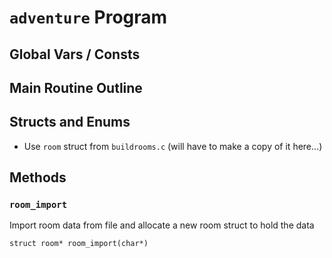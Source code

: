 # `adventure` Program

## Global Vars / Consts

## Main Routine Outline

## Structs and Enums
+ Use `room` struct from `buildrooms.c` (will have to make a copy of it here...)

## Methods

### `room_import`
Import room data from file and allocate a new room struct to hold the data
```
struct room* room_import(char*)
```

